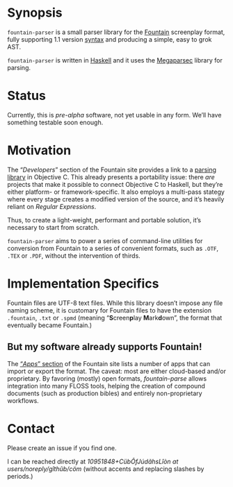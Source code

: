 # Synopsis

`fountain-parser` is a small parser library for the
<u>[<span class="sans-serif">Fountain</span>](https://fountain.io/)</u>
screenplay format, fully supporting 1.1 version
<u>[syntax](https://fountain.io/syntax/)</u> and producing a simple,
easy to grok <span class="sans-serif">AST</span>.

`fountain-parser` is written in
<u>[<span class="sans-serif">Haskell</span>](https://haskell.org)</u>
and it uses the
<u>[<span class="sans-serif">Megaparsec</span>](https://hackage.haskell.org/package/megaparsec)</u>
library for parsing.

# Status

Currently, this is *pre-alpha* software, not yet usable in any form.
We’ll have something testable soon enough.

# Motivation

The “*Developers*” section of the Fountain site provides a link to a
<u>[parsing library](https://github.com/nyousefi/Fountain)</u> in
<span class="sans-serif">Objective C</span>. This already presents a
portability issue: there *are* projects that make it possible to connect
Objective C to Haskell, but they’re either platform- or
framework-specific. It also employs a multi-pass stategy where every
stage creates a modified version of the source, and it’s heavily reliant
on *Regular Expressions*.

Thus, to create a light-weight, performant and portable solution, it’s
necessary to start from scratch.

`fountain-parser` aims to power a series of command-line utilities for
conversion from Fountain to a series of convenient formats, such as
`.OTF`, `.TEX` or `.PDF`, without the intervention of thirds.

# Implementation Specifics

Fountain files are <span class="sans-serif">UTF-8</span> text files.
While this library doesn’t impose any file naming scheme, it is
customary for Fountain files to have the extension `.fountain`, `.txt`
or `.spmd` (meaning “**S**creen**p**lay **M**ark**d**own”, the format
that eventually became Fountain.)

## But my software already supports Fountain!

The <u>[“*Apps*” section](https://fountain.io/apps/)</u> of the Fountain
site lists a number of apps that can import or export the format. The
caveat: most are either cloud-based and/or proprietary. By favoring
(mostly) open formats, *fountain-parse* allows integration into many
FLOSS tools, helping the creation of compound documents (such as
production bibles) and entirely non-proprietary workflows.

# Contact

Please create an issue if you find one.

I can be reached directly at
*<span class="sans-serif">10951848+CübÔfJúdãhsLîòn</span> at
<span class="sans-serif">users/noreply/gîthũb/cöm</span>* (without
accents and replacing slashes by periods.)
